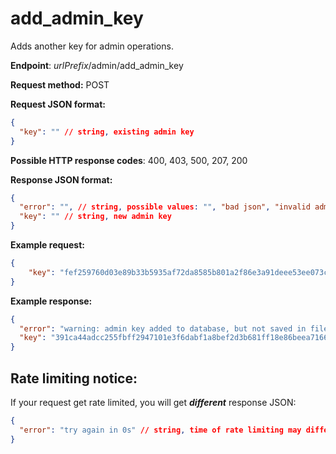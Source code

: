 # add_admin_key

Adds another key for admin operations.

**Endpoint**: *urlPrefix*/admin/add_admin_key

**Request method:** POST

**Request JSON format:**
```json 
{
  "key": "" // string, existing admin key
}
```

**Possible HTTP response codes**: 400, 403, 500, 207, 200

**Response JSON format:**
```json
{
  "error": "", // string, possible values: "", "bad json", "invalid admin key", "too many collisions", "database error", "warning: admin key added to database, but not saved in file on server"
  "key": "" // string, new admin key
}
```

**Example request:**
```json
{
    "key": "fef259760d03e89b33b5935af72da8585b801a2f86e3a91deee53ee073c7c84051ab43611308c8dfb7ad9ead00a5ff99eb033a6eac248d7d9e96b5fe5fc45d3e"
}
```

**Example response:**
```json
{
  "error": "warning: admin key added to database, but not saved in file on server",
  "key": "391ca44adcc255fbff2947101e3f6dabf1a8bef2d3b681ff18e86beea71661ca968914ee8dbfd5c52e2527dc5134f998bff03ff1475bfaa2b66430ddc6a3b01a"
}
```

## Rate limiting notice:
If your request get rate limited, you will get ***different*** response JSON:
```json
{
  "error": "try again in 0s" // string, time of rate limiting may differ
}
```